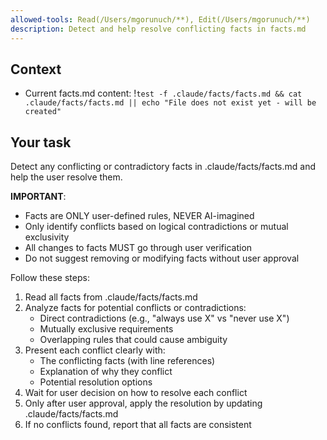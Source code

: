 ```yaml
---
allowed-tools: Read(/Users/mgorunuch/**), Edit(/Users/mgorunuch/**)
description: Detect and help resolve conflicting facts in facts.md
---
```


## Context

- Current facts.md content: !`test -f .claude/facts/facts.md && cat .claude/facts/facts.md || echo "File does not exist yet - will be created"`

## Your task

Detect any conflicting or contradictory facts in .claude/facts/facts.md and help the user resolve them.

**IMPORTANT**:
- Facts are ONLY user-defined rules, NEVER AI-imagined
- Only identify conflicts based on logical contradictions or mutual exclusivity
- All changes to facts MUST go through user verification
- Do not suggest removing or modifying facts without user approval

Follow these steps:
1. Read all facts from .claude/facts/facts.md
2. Analyze facts for potential conflicts or contradictions:
   - Direct contradictions (e.g., "always use X" vs "never use X")
   - Mutually exclusive requirements
   - Overlapping rules that could cause ambiguity
3. Present each conflict clearly with:
   - The conflicting facts (with line references)
   - Explanation of why they conflict
   - Potential resolution options
4. Wait for user decision on how to resolve each conflict
5. Only after user approval, apply the resolution by updating .claude/facts/facts.md
6. If no conflicts found, report that all facts are consistent

